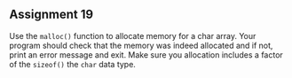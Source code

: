 ## Assignment 19
Use the `malloc()` function to allocate memory for a char array. Your program should check that the memory was indeed allocated and if not, print an error message and exit. Make sure you allocation includes a factor of the `sizeof()` the `char` data type. 
